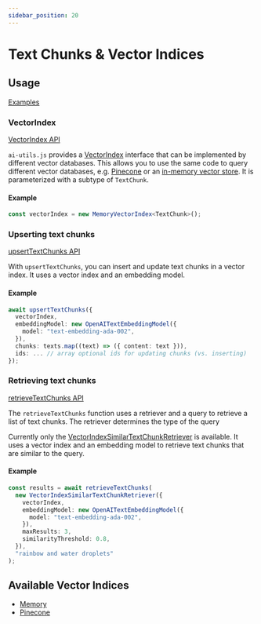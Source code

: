 ```yaml
---
sidebar_position: 20
---
```


# Text Chunks & Vector Indices

## Usage

[Examples](https://github.com/lgrammel/ai-utils.js/tree/main/examples/basic/src/vector-index/)

### VectorIndex

[VectorIndex API](/api/interfaces/VectorIndex)

`ai-utils.js` provides a [VectorIndex](/api/interfaces/VectorIndex) interface that can be implemented by different vector databases. This allows you to use the same code to query different vector databases, e.g. [Pinecone](/integration/vector-index/pinecone) or an [in-memory vector store](/integration/vector-index/memory). It is parameterized with a subtype of `TextChunk`.

#### Example

```ts
const vectorIndex = new MemoryVectorIndex<TextChunk>();
```

### Upserting text chunks

[upsertTextChunks API](/api/modules/#upserttextchunks)

With `upsertTextChunks`, you can insert and update text chunks in a vector index.
It uses a vector index and an embedding model.

#### Example

```ts
await upsertTextChunks({
  vectorIndex,
  embeddingModel: new OpenAITextEmbeddingModel({
    model: "text-embedding-ada-002",
  }),
  chunks: texts.map((text) => ({ content: text })),
  ids: ... // array optional ids for updating chunks (vs. inserting)
});
```

### Retrieving text chunks

[retrieveTextChunks API](/api/modules/#retrievetextchunks)

The `retrieveTextChunks` function uses a retriever and a query to retrieve a list of text chunks.
The retriever determines the type of the query

Currently only the [VectorIndexSimilarTextChunkRetriever](/api/classes/VectorIndexSimilarTextChunkRetriever) is available.
It uses a vector index and an embedding model to retrieve text chunks that are similar to the query.

#### Example

```ts
const results = await retrieveTextChunks(
  new VectorIndexSimilarTextChunkRetriever({
    vectorIndex,
    embeddingModel: new OpenAITextEmbeddingModel({
      model: "text-embedding-ada-002",
    }),
    maxResults: 3,
    similarityThreshold: 0.8,
  }),
  "rainbow and water droplets"
);
```

## Available Vector Indices

- [Memory](/integration/vector-index/memory)
- [Pinecone](/integration/vector-index/pinecone)
